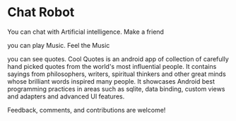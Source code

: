 # Chat Robot

 You can chat with Artificial intelligence. Make a friend
 
 you can play Music. Feel the Music
 
 you can see quotes.
Cool Quotes is an android app of  collection of carefully hand picked quotes from the world's most influential people. 
It contains sayings from philosophers, writers, spiritual thinkers and other great minds whose brilliant words inspired many people.
It showcases Android best programming practices in areas such as sqlite, data binding, custom views and adapters and advanced UI features.

Feedback, comments, and contributions are welcome!



